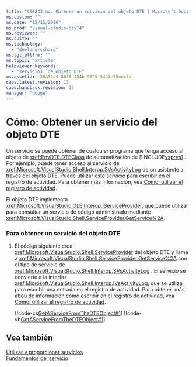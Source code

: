 ```yaml
---
title: "C&#243;mo: Obtener un servicio del objeto DTE | Microsoft Docs"
ms.custom: ""
ms.date: "12/15/2016"
ms.prod: "visual-studio-dev14"
ms.reviewer: ""
ms.suite: ""
ms.technology: 
  - "devlang-csharp"
ms.tgt_pltfrm: ""
ms.topic: "article"
helpviewer_keywords: 
  - "servicios, de objeto DTE"
ms.assetid: c26a51d4-86f0-454b-9625-5443e55eec7d
caps.latest.revision: 13
caps.handback.revision: 13
manager: "douge"
---
```

# C&#243;mo: Obtener un servicio del objeto DTE
Un servicio se puede obtener de cualquier programa que tenga acceso al objeto de <xref:EnvDTE.DTEClass> de automatización de [!INCLUDE[vsprvs](../code-quality/includes/vsprvs_md.md)] .  Por ejemplo, puede tener acceso al servicio de <xref:Microsoft.VisualStudio.Shell.Interop.SVsActivityLog> de un asistente a través del objeto DTE.  Puede utilizar este servicio para escribir en el registro de actividad.  Para obtener más información, vea [Cómo: utilizar el registro de actividad](../extensibility/how-to-use-the-activity-log.md).  
  
 El objeto DTE implementa <xref:Microsoft.VisualStudio.OLE.Interop.IServiceProvider>, que puede utilizar para consultar un servicio de código administrado mediante <xref:Microsoft.VisualStudio.Shell.ServiceProvider.GetService%2A>.  
  
### Para obtener un servicio del objeto DTE  
  
1.  El código siguiente crea <xref:Microsoft.VisualStudio.Shell.ServiceProvider> del objeto DTE y llama a <xref:Microsoft.VisualStudio.Shell.ServiceProvider.GetService%2A> con el tipo de servicio de <xref:Microsoft.VisualStudio.Shell.Interop.SVsActivityLog> .  El servicio se convierte a la interfaz <xref:Microsoft.VisualStudio.Shell.Interop.IVsActivityLog>, que se utiliza para escribir una entrada en el registro de actividad.  Para obtener más abou de información cómo escribir en el registro de actividad, vea [Cómo: utilizar el registro de actividad](../extensibility/how-to-use-the-activity-log.md).  
  
     [!code-cs[GetAServiceFromTheDTEObject#1](../misc/codesnippet/CSharp/how-to-get-a-service-from-the-dte-object_1.cs)]
     [!code-vb[GetAServiceFromTheDTEObject#1](../misc/codesnippet/VisualBasic/how-to-get-a-service-from-the-dte-object_1.vb)]  
  
## Vea también  
 [Utilizar y proporcionar servicios](../extensibility/using-and-providing-services.md)   
 [Fundamentos del servicio](../extensibility/internals/service-essentials.md)